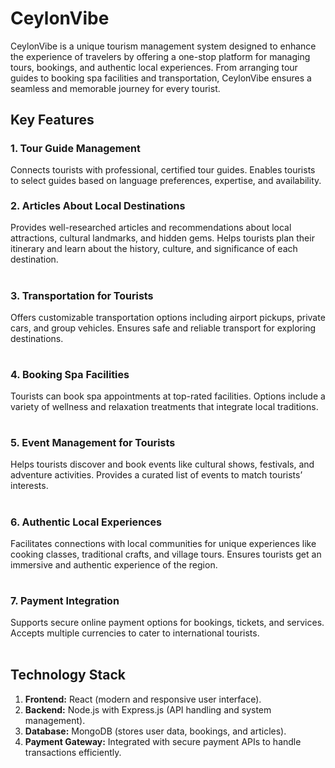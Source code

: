 <h1>CeylonVibe</h1>
CeylonVibe is a unique tourism management system designed to enhance the experience of travelers by offering a one-stop platform for managing tours, bookings, and authentic local experiences. From arranging tour guides to booking spa facilities and transportation, CeylonVibe ensures a seamless and memorable journey for every tourist.

<h2>Key Features</h2>
<h3 style="font-size: 16px;">1. Tour Guide Management</h3>
Connects tourists with professional, certified tour guides.
Enables tourists to select guides based on language preferences, expertise, and availability.
<br</br>
<h3 style="font-size: 16px;">2. Articles About Local Destinations</h3>
Provides well-researched articles and recommendations about local attractions, cultural landmarks, and hidden gems.
Helps tourists plan their itinerary and learn about the history, culture, and significance of each destination.
<br></br>
<h3 style="font-size: 16px;">3. Transportation for Tourists</h3>
Offers customizable transportation options including airport pickups, private cars, and group vehicles.
Ensures safe and reliable transport for exploring destinations.
<br></br>
<h3 style="font-size: 16px;">4. Booking Spa Facilities</h3>
Tourists can book spa appointments at top-rated facilities.
Options include a variety of wellness and relaxation treatments that integrate local traditions.
<br></br>
<h3 style="font-size: 16px;">5. Event Management for Tourists</h3>
Helps tourists discover and book events like cultural shows, festivals, and adventure activities.
Provides a curated list of events to match tourists’ interests.
<br></br>
<h3 style="font-size: 16px;">6. Authentic Local Experiences</h3>
Facilitates connections with local communities for unique experiences like cooking classes, traditional crafts, and village tours.
Ensures tourists get an immersive and authentic experience of the region.
<br></br>
<h3 style="font-size: 16px;">7. Payment Integration</h3>
Supports secure online payment options for bookings, tickets, and services.
Accepts multiple currencies to cater to international tourists.
<br></br>
<h2>Technology Stack</h2>
<ol>
    <li><strong>Frontend:</strong> React (modern and responsive user interface).</li>
    <li><strong>Backend:</strong> Node.js with Express.js (API handling and system management).</li>
    <li><strong>Database:</strong> MongoDB (stores user data, bookings, and articles).</li>
    <li><strong>Payment Gateway:</strong> Integrated with secure payment APIs to handle transactions efficiently.</li>
</ol>
